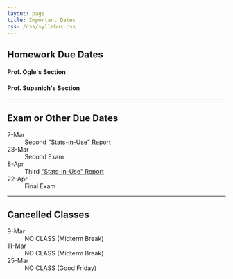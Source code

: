 ```yaml
---
layout: page
title: Important Dates
css: /css/syllabus.css
---
```


## Homework Due Dates

<div class="container">
  <div class="row">
    <div class="col-sm-5">
      <h4>Prof. Ogle's Section</h4>
      <dl class="dl-horizontal">
<!---
      <dt>29-Feb</dt><dd>9.22-9.24</dd>
      <dt>26-Feb</dt><dd>8.4 & 8.5</dd>
      <dt>24-Feb</dt><dd>6.19</dd>
      <dt>22-Feb</dt><dd>5.24 & 5.25</dd>
      <dt>22-Feb</dt><dd>(optional) MT1 <a href="Syllabus-Current.html#extra-credit">XC Reflection</a></dd>
      <dt>15-Feb</dt><dd>5.26</dd>
      <dt>8-Feb</dt><dd>4.24&4.25</dd>
      <dt>5-Feb</dt><dd>3.51</dd>
      <dt>3-Feb</dt><dd>3.50</dd>
      <dt>29-Jan</dt><dd>2.12</dd>
      <dt>27-Jan</dt><dd>7.10-7.11</dd>
      <dt>25-Jan</dt><dd>1.30-1.35</dd>
      <dt>20-Jan</dt><dd>1.27-1.29</dd>
--->
      </dl>
    </div>
    <div class="col-sm-5">
      <h4>Prof. Supanich's Section</h4>
      <dl class="dl-horizontal">
<!---
      <dt>29-Feb</dt><dd>9.22-9.24</dd>
      <dt>26-Feb</dt><dd>8.4 & 8.5</dd>
      <dt>24-Feb</dt><dd>6.19</dd>
      <dt>22-Feb</dt><dd>5.24 & 5.25</dd>
      <dt>22-Feb</dt><dd>(optional) MT1 <a href="Syllabus-Current.html#extra-credit">XC Reflection</a></dd>
      <dt>15-Feb</dt><dd>5.26</dd>
      <dt>8-Feb</dt><dd>4.24&4.25</dd>
      <dt>5-Feb</dt><dd>3.51</dd>
      <dt>3-Feb</dt><dd>2.12</dd>
      <dt>3-Feb</dt><dd>3.50</dd>
      <dt>27-Jan</dt><dd>7.10-7.11</dd>
      <dt>22-Jan</dt><dd>1.27-1.35</dd>
--->
      </dl>
    </div>
    <div class="col-sm-2">
    </div>
  </div>
</div>

---- 

## Exam or Other Due Dates
<dl class="dl-horizontal">
<!---
<dt>1-Feb</dt><dd>First <a href="Syllabus-Current.html#statistics-in-use-reports">"Stats-in-Use" Report</a></dd>
<dt>5-Feb</dt><dd><a href="project.html">Project Proposal</a></dd>
<dt>12-Feb</dt><dd>First Exam</dd>
<dt>18-Mar</dt><dd><a href="project.html">Project EDA</a></dd>
<dt>15-Apr</dt><dd><a href="project.html">Project Final Report</a></dd>
-->
<dt>7-Mar</dt><dd>Second <a href="Syllabus-Current.html#statistics-in-use-reports">"Stats-in-Use" Report</a></dd>
<dt>23-Mar</dt><dd>Second Exam</dd>
<dt>8-Apr</dt><dd>Third <a href="Syllabus-Current.html#statistics-in-use-reports">"Stats-in-Use" Report</a></dd>
<dt>22-Apr</dt><dd>Final Exam</dd>
</dl>

---- 

## Cancelled Classes
<dl class="dl-horizontal">
<dt>9-Mar</dt><dd>NO CLASS (Midterm Break)</dd>
<dt>11-Mar</dt><dd>NO CLASS (Midterm Break)</dd>
<dt>25-Mar</dt><dd>NO CLASS (Good Friday)</dd>
</dl>
<!---
<dt>18-Jan</dt><dd>NO CLASS (Please participate in Martin Luther King, Jr. Day Activities)</dd>
<dt>19-Feb</dt><dd>NO CLASS (Dr. Ogle at AFS Conference)</dd>
--->

